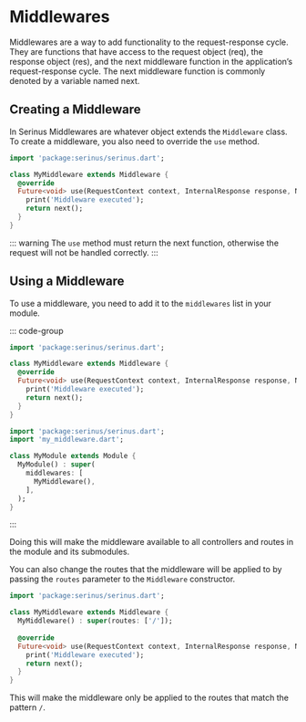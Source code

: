 # Middlewares

Middlewares are a way to add functionality to the request-response cycle. They are functions that have access to the request object (req), the response object (res), and the next middleware function in the application’s request-response cycle. The next middleware function is commonly denoted by a variable named next.

## Creating a Middleware

In Serinus Middlewares are whatever object extends the `Middleware` class. To create a middleware, you also need to override the `use` method.

```dart
import 'package:serinus/serinus.dart';

class MyMiddleware extends Middleware {
  @override
  Future<void> use(RequestContext context, InternalResponse response, NextFunction next) async {
    print('Middleware executed');
    return next();
  }
}
```

::: warning
The `use` method must return the next function, otherwise the request will not be handled correctly.
:::

## Using a Middleware

To use a middleware, you need to add it to the `middlewares` list in your module.

::: code-group
```dart [my_middleware.dart]
import 'package:serinus/serinus.dart';

class MyMiddleware extends Middleware {
  @override
  Future<void> use(RequestContext context, InternalResponse response, NextFunction next) async {
    print('Middleware executed');
    return next();
  }
}
```

```dart [my_module.dart]
import 'package:serinus/serinus.dart';
import 'my_middleware.dart';

class MyModule extends Module {
  MyModule() : super(
    middlewares: [
      MyMiddleware(),
    ],
  );
}
```
:::

Doing this will make the middleware available to all controllers and routes in the module and its submodules.

You can also change the routes that the middleware will be applied to by passing the `routes` parameter to the `Middleware` constructor.

```dart
import 'package:serinus/serinus.dart';

class MyMiddleware extends Middleware {
  MyMiddleware() : super(routes: ['/']);
  
  @override
  Future<void> use(RequestContext context, InternalResponse response, NextFunction next) async {
    print('Middleware executed');
    return next();
  }
}
```

This will make the middleware only be applied to the routes that match the pattern `/`.